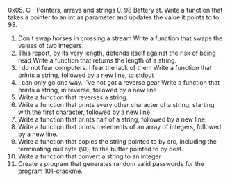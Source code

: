 0x05. C - Pointers, arrays and strings
0. 98 Battery st.
Write a function that takes a pointer to an int as parameter and updates the value it points to to 98.
1. Don't swap horses in crossing a stream
Write a function that swaps the values of two integers.
2. This report, by its very length, defends itself against the risk of being read
Write a function that returns the length of a string.
3. I do not fear computers. I fear the lack of them
Write a function that prints a string, followed by a new line, to stdout
4. I can only go one way. I've not got a reverse gear
Write a function that prints a string, in reverse, followed by a new line
5. Write a function that reverses a string.
6. Write a function that prints every other character of a string, starting with the first character, followed by a new line
7. Write a function that prints half of a string, followed by a new line.
8. Write a function that prints n elements of an array of integers, followed by a new line.
9. Write a function that copies the string pointed to by src, including the terminating null byte (\0), to the buffer pointed to by dest.
10. Write a function that convert a string to an integer
11. Create a program that generates random valid passwords for the program 101-crackme.
